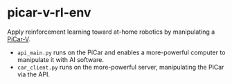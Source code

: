 # picar-v-rl-env

Apply reinforcement learning toward at-home robotics by manipulating a [PiCar-V](https://github.com/sunfounder/SunFounder_PiCar-V/tree/V3.0). 
- `api_main.py` runs on the PiCar and enables a more-powerful computer to manipulate it with AI software. 
- `car_client.py` runs on the more-powerful server, manipulating the PiCar via the API. 

